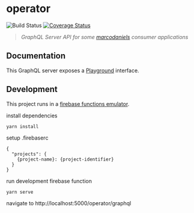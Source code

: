 # operator

![Build Status](https://github.com/marcodaniels/operator/workflows/On%20Master/badge.svg?branch=master)
[![Coverage Status](https://coveralls.io/repos/github/MarcoDaniels/operator/badge.svg?branch=master)](https://coveralls.io/github/MarcoDaniels/operator?branch=master)

> _GraphQL Server API for some [marcodaniels](https://marcodaniels.com/) consumer applications_

## Documentation

This GraphQL server exposes a [Playground](https://us-central1-web-verse-services.cloudfunctions.net/operator/graphql) interface.

## Development

This project runs in a [firebase functions emulator](https://firebase.google.com/docs/functions/local-emulator).

install dependencies

```
yarn install
```

setup .firebaserc

```
{
  "projects": {
    {project-name}: {project-identifier}
  }
}

```

run development firebase function

```
yarn serve
```

navigate to http://localhost:5000/operator/graphql
